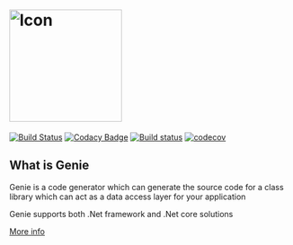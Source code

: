 <h1>
<img src="https://raw.githubusercontent.com/divicent/genie/core/icon/genie_logo.png" alt="Icon" width="200px"/>
</h1>

[![Build Status](https://travis-ci.org/Divicent/Genie.svg?branch=core)](https://travis-ci.org/Divicent/Genie)
[![Codacy Badge](https://api.codacy.com/project/badge/Grade/91e0dd6f714e42b495b5f2e003cb6e14)](https://www.codacy.com/app/Divicent/Genie?utm_source=github.com&amp;utm_medium=referral&amp;utm_content=Divicent/Genie&amp;utm_campaign=Badge_Grade)
[![Build status](https://ci.appveyor.com/api/projects/status/vma6y578itkrmdlv?svg=true)](https://ci.appveyor.com/project/ShanakaRusith/genie)
[![codecov](https://codecov.io/gh/rusith/Genie/branch/core/graph/badge.svg)](https://codecov.io/gh/Divicent/Genie)

## What is Genie

Genie is a code generator which can generate the source code for a class library which can act as a data access layer for your application

Genie supports both .Net framework and .Net core solutions

[More info](https://Divicent.github.io/Genie/)
